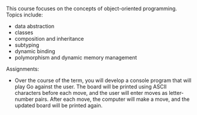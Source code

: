 This course focuses on the concepts of object-oriented programming. 
Topics include: 
* data abstraction
* classes
* composition and inheritance 
* subtyping 
* dynamic binding 
* polymorphism and dynamic memory management 

Assignments: 
* Over the course of the term, you will develop a console program that will play Go against the user.  The board will be printed using ASCII characters before each move, and the user will enter moves as letter-number pairs.  After each move, the computer will make a move, and the updated board will be printed again.
